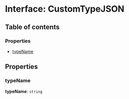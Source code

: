# Interface: CustomTypeJSON

## Table of contents

### Properties

* [typeName](/auto-docs/variable-core/interfaces/CustomTypeJSON.md#typename)

## Properties

### typeName

**typeName**: `string`
